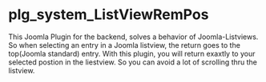# plg_system_ListViewRemPos

This Joomla Plugin for the backend, solves a behavior of Joomla-Listviews.
So when selecting an entry in a Joomla listview, the return goes to the top(Joomla standard) entry.
With this plugin, you will return exaxtly to your selected postion in the liestview.
So you can avoid a lot of scrolling thru the listview.
